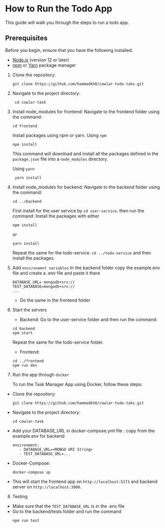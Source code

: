 # How to Run the Todo App

This guide will walk you through the steps to run a todo app. 

## Prerequisites

Before you begin, ensure that you have the following installed:

- [Node.js](https://nodejs.org) (version 12 or later)
- [npm](https://www.npmjs.com/) or [Yarn](https://yarnpkg.com/) package manager


1. Clone the repository:

   ```shell
   git clone https://github.com/hammadkh0/cowlar-todo-taks.git
   ```

2. Navigate to the project directory:

   ```shell
    cd cowlar-task
   ```
3. Install node_modules for frontend:
    Navigate to the frontend folder using the command:
    
    ```shell
   cd frontend
   ```
    Install packages using npm or yarn.
     Using `npm`

     ```shell
     npm install
     ```

     This command will download and install all the packages defined in the `package.json` file into a `node_modules` directory.

     Using `yarn`

    ```shell
     yarn install
     ```
4. Install node_modules for backend:
   Navigate to the backend folder using the command:
    ```shell
   cd ../backend
   ```
   First install for the user service by `cd user-service`. then run the command:
   Install the packages with either
   ```shell
   npm install 
   ```
   or
   ```
   yarn install
   ```

   Repeat the same for the todo-service. `cd ../todo-service` and then install the packages.

5. Add `environemnt variables`
    In the backend folder copy the example.env file and create a .env file and paste it there
    ```shell
    DATABASE_URL= mongodb+srv://
    TEST_DATABASE=mongodb+srv://
    ...
   ```
    - Do the same in the frontend folder

6. Start the servers
    - Backend:
      Go to the user-service folder and then run the command:
    ```shell
   cd backend
   npm start
   ```
      Repeat the same for the todo-service folder.
   
   - Frontend:
   ```shell
   cd ../frontend
   npm run dev
   ```

8. Run the app through `docker`
 
     To run the Task Manager App using Docker, follow these steps:
- Clone the repository:

   ```shell
   git clone https://github.com/hammadkh0/cowlar-todo-taks.git
   ```
- Navigate to the project directory:

   ```shell
   cd cowlar-task
   ```
- Add your DATABASE_URL in docker-compose.yml file :
    copy from the example.env for backend
   ```
   environment:
      - DATABASE_URL=<MONGO URI String>
      - TEST_DATABASE_URL=...
   ```

- Docker-Compose:

   ```shell
   docker-compose up
   ```

- This will start the frontend app on `http://localhost:5173` and backend server on `http://localhost:3000`.
8. Testing
  - Make sure that the `TEST_DATABASE_URL` is in the .env file
  - Go to the backend/tests folder and run the command
     ``` shell
     npm run test
     ```

